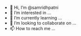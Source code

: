 - 👋 Hi, I’m @samridhpatni
- 👀 I’m interested in ...
- 🌱 I’m currently learning ...
- 💞️ I’m looking to collaborate on ...
- 📫 How to reach me ...

<!---
samridhpatni/samridhpatni is a ✨ special ✨ repository because its `README.md` (this file) appears on your GitHub profile.
You can click the Preview link to take a look at your changes.
--->
